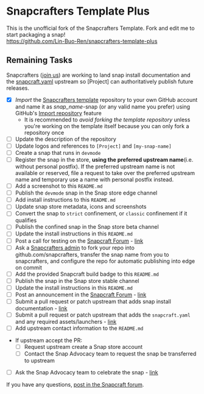 # Snapcrafters Template Plus
This is the unofficial fork of the Snapcrafters Template.  Fork and edit me to start packaging a snap!  
<https://github.com/Lin-Buo-Ren/snapcrafters-template-plus>

## Remaining Tasks

Snapcrafters ([join us](https://forum.snapcraft.io/t/join-snapcrafters/1325)) are working to land snap install documentation and the [snapcraft.yaml](https://github.com/snapcrafters/fork-and-rename-me/blob/master/snap/snapcraft.yaml) upstream so [Project] can authoritatively publish future releases.

- [x] *Import* the [Snapcrafters template](https://github.com/snapcrafters/fork-and-rename-me) repository to your own GitHub account and name it as _snap_name_-snap (or any valid name you prefer) using GitHub's [Import repository](https://github.com/new/import) feature
  - It is recommended to *avoid forking the template repository* unless you're working on the template itself because you can only fork a repository once
- [ ] Update the description of the repository
- [ ] Update logos and references to `[Project]` and `[my-snap-name]`
- [ ] Create a snap that runs in `devmode`
- [ ] Register the snap in the store, **using the preferred upstream name**(i.e. without personal postfix).  If the preferred upstream name is not available or reserved, file a request to take over the preferred upstream name and temporary use a name with personal postfix instead.
- [ ] Add a screenshot to this `README.md`
- [ ] Publish the `devmode` snap in the Snap store edge channel
- [ ] Add install instructions to this `README.md`
- [ ] Update snap store metadata, icons and screenshots
- [ ] Convert the snap to `strict` confinement, or `classic` confinement if it qualifies
- [ ] Publish the confined snap in the Snap store beta channel
- [ ] Update the install instructions in this `README.md`
- [ ] Post a call for testing on the [Snapcraft Forum](https://forum.snapcraft.io) - [link]()
- [ ] Ask a [Snapcrafters admin](https://github.com/orgs/snapcrafters/people?query=%20role%3Aowner) to fork your repo into github.com/snapcrafters, transfer the snap name from you to snapcrafters, and configure the repo for automatic publishing into edge on commit
- [ ] Add the provided Snapcraft build badge to this `README.md`
- [ ] Publish the snap in the Snap store stable channel
- [ ] Update the install instructions in this `README.md`
- [ ] Post an announcement in the [Snapcraft Forum](https://forum.snapcraft.io) - [link]()
- [ ] Submit a pull request or patch upstream that adds snap install documentation - [link]()
- [ ] Submit a pull request or patch upstream that adds the `snapcraft.yaml` and any required assets/launchers - [link]()
- [ ] Add upstream contact information to the `README.md`  
- If upstream accept the PR:
  - [ ] Request upstream create a Snap store account
  - [ ] Contact the Snap Advocacy team to request the snap be transferred to upstream
- [ ] Ask the Snap Advocacy team to celebrate the snap - [link]()

If you have any questions, [post in the Snapcraft forum](https://forum.snapcraft.io).

<!-- 

## The Snapcrafters

| [![Your Name](http://gravatar.com/avatar/bc0bced65e963eb5c3a16cab8b004431/?s=128)](https://github.com/yourname/) |
| :----------------------------------------------------------: |
|          [Your Name](https://github.com/yourname/)           |

--> 

<!-- Uncomment and modify this when you have upstream contacts

## Upstream

| [![Upstream Name](http://gravatar.com/avatar/bc0bced65e963eb5c3a16cab8b004431?s=128)](https://github.com/upstreamname) |
| :----------------------------------------------------------: |
|       [Upstream Name](https://github.com/upstreamname)       |

-->